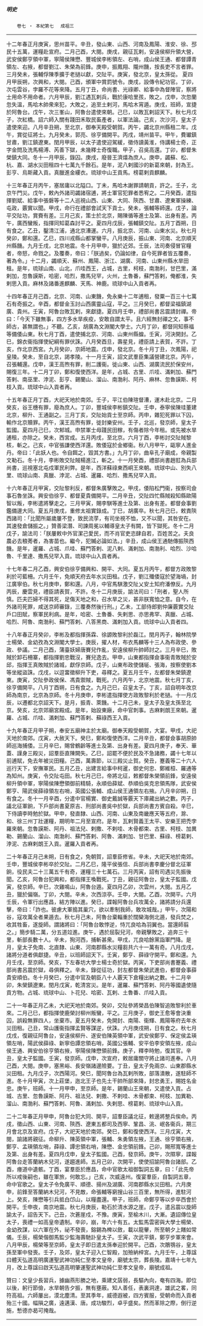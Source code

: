 

##### 明史
　　`卷七 ‧ 本紀第七`　
`成祖三`

* * *

十二年春正月庚寅，思州苗平。辛丑，發山東、山西、河南及鳳陽、淮安、徐、邳民十五萬，運糧赴宣府。二月己酉，大閱。庚戌，親征瓦剌，安遠侯柳升領大營，武安侯鄭亨領中軍，寧陽侯陳懋、豐城侯李彬領左、右哨，成山侯王通、都督譚青領左、右掖，都督劉江、朱榮為前鋒。庚申，振鳳翔、隴州饑，按長吏不言者罪。三月癸未，張輔俘陳季擴于老撾以獻，交阯平。庚寅，發北京，皇太孫從。
夏四月甲辰朔，次興和，大閱。己酉，頒軍中賞罰號令。庚戌，設傳令紀功官。丁卯，次屯雲谷，孛羅不花等來降。五月丁丑，命尚書、光祿卿、給事中為督陣官，察將士用命不用命者。六月甲辰，劉江遇瓦剌兵，戰於康哈里孩，敗之。戊申，次忽蘭忽失溫，馬哈木帥衆來犯，大敗之，追至土剌河，馬哈木宵遁。庚戌，班師，宣捷於阿魯台。戊午，次三峯山，阿魯台遣使來朝。己巳，以敗瓦剌詔天下。秋七月戊子，次紅橋。詔六師入關有踐田禾取民畜產者，以軍法論。己亥，次沙河，皇太子遣使來迎。八月辛丑朔，至北京，御奉天殿受朝賀。丙午，蠲北京州縣租二年。戊午，賞從征將士。九月癸未，郭亮、徐亨備開平。丙戌，靖州苗平。甲午，費瓛鎮甘肅，劉江鎮遼東。閏月甲辰，以太子遣使迎駕緩，徵侍讀黃淮，侍講楊士奇，正字金問及洗馬楊溥、芮善下獄，未幾釋士奇復職。甲子，召吳高還。丁卯，都督朱榮鎮大同。冬十一月甲辰，錄囚。庚戌，廢晉王濟熺為庶人。庚申，蠲蘇、松、杭、嘉、湖水災田租四十七萬九千餘石。是年，泥八剌國沙的新葛來朝，封為王。彭亨、烏斯藏入貢。真臘進金縷衣。琉球中山王貢馬。榜葛剌貢麒麟。

十三年春正月丙午，塞居庸以北隘口。丁未，馬哈木謝罪請朝貢，許之。壬子，北京午門災。戊午，敕內外諸司蠲諸宿逋，將士軍官犯罪者悉宥之。二月癸酉，遣指揮劉斌、給事中張磐等十二人巡視山西、山東、大同、陝西、甘肅、遼東軍操練、屯政，覈實以聞。甲戌，命行在禮部會試天下貢士。癸未，張輔等師還。戊子，論平交阯功，賞賚有差。三月己亥，策士於北京，賜陳循等進士及第、出身有差。丙午，廣西蠻叛，指揮同知葛森討平之。夏四月戊辰，張輔鎮交阯。五月丁酉朔，日有食之。乙丑，鑿清江浦，通北京漕運。六月，振北京、河南、山東水災。秋七月癸卯，鄭和還。乙巳，四川戎縣山都掌蠻平。八月庚辰，振山東、河南、北京順天州縣饑。九月壬戌，北京地震。冬十月甲申，獵於近郊。壬辰，法司奏侵冒官糧者，帝怒，命戮之。及覆奏，帝曰：「朕過矣，仍論如律，自今死罪者皆五覆奏，著為令。」十二月，蠲順天、蘇州、鳳陽、浙江、湖廣、河南、山東州縣水旱田租。是年，琉球山南、山北，爪哇西王，占城，古里，柯枝，南渤利，甘巴里，滿剌加，忽魯謨斯，哈密，哈烈，撒馬兒罕，火州，土魯番，蘇門答剌，俺都淮，失剌思入貢。麻林及諸番進麒麟、天馬、神鹿。琉球中山入貢者再。

十四年春正月己酉，北京、河南、山東饑，免永樂十二年逋租，發粟一百三十七萬石有奇振之。辛酉，都督金玉討山西廣靈山寇，平之。三月癸巳，都督梁福鎮湖廣、貴州。壬寅，阿魯台敗瓦剌，來獻捷。夏四月壬申，禮部尚書呂震請封禪。帝曰：「今天下雖無事，四方多水旱疾疫，安敢自謂太平。且六經無封禪之文，事不師古，甚無謂也。」不聽。乙亥，胡廣為文淵閣大學士。六月丁卯，都督同知蔡福等備倭山東。秋七月丁酉，遣使捕北京、河南、山東州縣蝗。壬寅，河決開封。乙巳，錦衣衞指揮使紀綱有罪伏誅。八月癸酉旦，壽星見，禮臣請上表賀，不許。丁亥，作北京西宮。九月癸卯，京師地震。戊申，發北京。冬十月丁丑，次鳳陽，祀皇陵。癸未，至自北京，謁孝陵。十一月壬寅，詔文武羣臣集議營建北京。丙午，召張輔還。戊申，漢王高煦有罪，削二護衞。徙山東、山西、湖廣流民於保安州，賜復三年。十二月丁卯，鄭和復使西洋。是年，占城、古里、爪哇、滿剌加、蘇門答剌、南巫里、浡泥、彭亨、錫蘭山、溜山、南渤利、阿丹、麻林、忽魯謨斯、柯枝入貢。琉球中山入貢者再。

十五年春正月丁酉，大祀天地於南郊。壬子，平江伯陳瑄督漕，運木赴北京。二月癸亥，谷王橞有罪，廢為庶人。丁卯，豐城侯李彬鎮交阯。壬申，泰寧侯陳珪董建北京，柳升、王通副之。三月丁亥，交阯始貢士至京師。丙申，雜犯死罪以下囚，輸作北京贖罪。丙午，漢王高煦有罪，徙封樂安州。壬子，北巡，發京師，皇太子監國。夏四月己巳，次邾城。申禁軍士毋踐民田稼，有傷者除今年租。或先被水旱逋租，亦除之。癸未，西宮成。五月丙戌，至北京。六月丁酉，李彬討交阯賊黎核，斬之。己亥，中官張謙使西洋還。敗倭寇於金鄉衞。秋八月甲午，甌寧人進金丹。帝曰：「此妖人也。令自餌之，毀其方書。」九月丁卯，曲阜孔子廟成，帝親製文勒石。冬十月，李彬敗交阯賊楊進江，斬之。十一月癸酉，禮部尚書趙羾為兵部尚書，巡視塞北屯戍軍民利弊。是年，西洋蘇祿東西峒王來朝。琉球中山、別失八里、琉球山南、真臘、浡泥、占城、暹羅、哈烈、撒馬兒罕入貢。

十六年春正月甲寅，交阯黎利反，都督朱廣擊敗之。甲戌，倭陷松門衞，按察司僉事石魯坐誅。興安伯徐亨、都督夏貴備開平。二月辛丑，交阯四忙縣賊殺知縣歐陽智以叛，李彬遣將擊走之。三月甲寅，賜李騏等進士及第、出身有差。都督僉事劉鑑備邊大同。夏五月庚戌，重修太祖實錄成。丁巳，胡廣卒。秋七月己巳，敕責陝西諸司：「比聞所屬歲屢不登，致民流莩，有司坐視不恤，又不以聞，其咎安在。其速發倉儲振之。」贊善梁潛、司諫周冕以輔導皇太子有闕，皆下獄死。冬十二月戊子，諭法司：「朕屢敕中外官潔己愛民，而不肖官吏恣肆自若，百姓苦之。夫良農必去稂莠者，為害苗也。繼今，犯贓必論如法。」辛丑，成山侯王通馳傳振陝西饑。是年，暹羅、占城、爪哇、蘇門答剌、泥八剌、滿剌加、南渤利、哈烈、沙哈魯、千里達、撒馬兒罕入貢。琉球中山入貢者再。

十七年春二月乙酉，興安伯徐亨備興和、開平、大同。夏五月丙午，都督方政敗黎利於可藍柵。六月壬午，免順天府去年水災田租。戊子，劉江殲倭寇於望海堝，封江廣寧伯。秋七月庚申，鄭和還。八月，中官馬騏激交阯乂安土知府潘僚反。九月丙辰，慶雲見，禮臣請表賀，不許。冬十二月庚辰，諭法司曰：「刑者，聖人所慎。匹夫匹婦不得其死，足傷天地之和，召水旱之災，甚非朕寬恤之意。自今，在外諸司死罪，咸送京師審錄，三覆奏然後行刑。」乙未，工部侍郎劉仲廉覈實交阯戶口田賦，察軍民利病。是年，哈密、土魯番、失剌思、亦思弗罕、真臘、占城、哈烈、阿魯、南渤利、蘇門答剌、八答黑商、滿剌加入貢。琉球中山入貢者四。

十八年春正月癸卯，李彬及都指揮孫霖、徐謜敗黎利於磊江。閏月丙子，翰林院學士楊榮、金幼孜為文淵閣大學士。庚辰，擢人材，布衣馬麟等十三人為布政使、參政、參議。二月己酉，蒲臺妖婦唐賽兒作亂，安遠侯柳升帥師討之。三月辛巳，敗賊於卸石柵寨，都指揮劉忠戰沒，賽兒逸去。甲申，山東都指揮僉事衞青敗賊於安邱，指揮王真敗賊於諸城，獻俘京師。戊子，山東布政使儲埏、張海，按察使劉本等坐縱盜誅。戊戌，以逗畱徵柳升下吏，尋釋之。夏五月壬午，左都督朱榮鎮遼東。庚寅，交阯參政侯保、馮貴禦賊，戰死。六月丙午，北京地震。秋七月丁亥，徐亨備開平。八月丁酉朔，日有食之。九月己巳，召皇太子。丁亥，詔自明年改京師為南京，北京為京師。冬十月庚申，李彬遣指揮使方政敗黎利於老撾。十一月戊辰，以遷都北京詔天下。是月，振青、萊饑。十二月己未，皇太子及皇太孫至北京。癸亥，北京郊廟宮殿成。是年，始設東廠，命中官刺事。古麻剌朗王來朝。暹羅、占城、爪哇、滿剌加、蘇門答剌、蘇祿西王入貢。

十九年春正月甲子朔，奉安五廟神主於太廟。御奉天殿受朝賀，大宴。甲戌，大祀天地於南郊。戊寅，大赦天下。癸巳，鄭和復使西洋。二月辛丑，都督僉事胡原帥師巡海捕倭。三月辛巳，賜曾鶴齡等進士及第、出身有差。夏四月庚子，奉天、華蓋、謹身三殿災，詔羣臣直陳闕失。乙巳，詔罷不便於民及不急諸務，蠲十七年以前逋賦，免去年被災田糧。己酉，萬壽節，以三殿災止賀。癸丑，蹇義等二十六人巡行天下，安撫軍民。五月乙丑，出建言給事中柯暹，御史何忠、鄭維桓、羅通等為知州。庚寅，令交阯屯田。秋七月己巳，帝將北征，敕都督朱榮領前鋒，安遠侯柳升領中軍，寧陽侯陳懋領御前精騎，永順伯薛斌、恭順伯吳克忠領馬隊，武安侯鄭亨、陽武侯薛祿領左右哨，英國公張輔、成山侯王通領左右掖。八月辛卯朔，日有食之。冬十一月辛酉，分遣中官楊實、御史戴誠等覈天下庫藏出納之數。丙子，議北征軍餉，下戶部尚書夏原吉、刑部尚書吳中於獄，兵部尚書方賓自殺。辛巳，下侍讀李時勉於獄。甲申，發直隸、山西、河南、山東及南畿應天等五府，滁、和、徐三州丁壯運糧，期明年二月至宣府。是年，瓦剌賢義王太平、安樂王把禿孛羅來朝。忽魯謨斯、阿丹、祖法兒、剌撒、不剌哇、木骨都束、古里、柯枝、加異勒、錫蘭山、溜山、南渤利、蘇門答剌、阿魯、滿剌加、甘巴里、蘇祿、榜葛剌、浡泥、古麻剌朗王入貢。暹羅入貢者再。

二十年春正月己未朔，日有食之，免朝賀，詔羣臣修省。辛未，大祀天地於南郊。壬申，豐城侯李彬卒於交阯。二月乙巳，隆平侯張信、兵部尚書李慶分督北征軍餉，役民夫二十三萬五千有奇，運糧三十七萬石。三月丙寅，詔有司遇災先振後聞。乙亥，阿魯台犯興和，都指揮王喚戰死。丁丑，親征阿魯台，皇太子監國。戊寅，發京師。辛巳，次雞鳴山，阿魯台遁。夏四月乙卯，次雲州，大閱。五月乙丑，獵於偏嶺。丁卯，大閱。辛未，次西涼亭。壬申，大閱。乙酉，次開平。六月壬辰，令軍行出應昌，結方陣以進。癸巳，諜報阿魯台兵攻萬全，諸將請分兵還擊，帝曰：「詐也。彼慮大軍搗其巢穴，欲以牽制我師，敢攻城哉。」甲午，次陽和谷，寇攻萬全者果遁去。秋七月己未，阿魯台棄輜重於闊欒海側北遁，發兵焚之，收其牲畜，遂旋師。謂諸將曰：「阿魯台敢悖逆，恃兀良哈為羽翼也。當還師翦之。」簡步騎二萬，分五道竝進。庚午，遇於屈裂兒河，帝親擊敗之，追奔三十里，斬部長數十人。辛未，狥河西，捕斬甚衆。甲戌，兀良哈餘黨詣軍門降。是月，皇太子免南、北直隸、山東、河南郡縣水災糧芻共六十一萬有奇。八月戊戌，諸將分道者俱獻捷。辛丑，以班師詔天下。壬寅，鄭亨、薛祿守開平。鄭和還。九月壬戌，至京師。癸亥，下左春坊大學士楊士奇於獄。丙寅，下吏部尚書蹇義、禮部尚書呂震於獄，尋俱釋之。辛未，錄從征功，封左都督朱榮武進伯，都督僉事薛貴安順伯。冬十月癸巳，分遣中官及朝臣八十人覈天下倉糧出納之數。十二月辛卯，朱榮鎮遼東。閏月戊寅，乾清宮災。是年，暹羅、蘇門答剌、阿丹等國遺使隨貢方物。占城、琉球中山、卜花兒、哈密、瓦剌、土魯番、爪哇入貢。

二十一年春正月乙未，大祀天地於南郊。癸卯，交阯參將榮昌伯陳智追敗黎利於車來。二月己巳，都指揮使鹿榮討柳州叛蠻，平之。三月庚子，御史王愈等會決重囚，誤殺無罪四人，坐棄市。夏五月癸未，免開封、南陽、衞輝、鳳陽等府去年水災田租。己丑，常山護衞指揮孟賢等謀逆，伏誅。六月庚戌朔，日有食之。秋七月戊戌，復親征阿魯台，安遠侯柳升、遂安伯陳英領中軍，武安侯鄭亨、保定侯孟瑛領左哨，陽武侯薛祿、新寧伯譚忠領右哨，英國公張輔、安平伯李安領左掖，成山侯王通、興安伯徐亨領右掖，寧陽侯陳懋領前鋒。庚子，釋李時勉，復其官。辛丑，皇太子監國。壬寅，發京師。戊申，次宣府，敕居庸關守將止諸司進奉。八月己酉，大閱。庚申，塞黑峪、長安嶺諸邊險要。丁丑，皇太子免兩京、山東郡縣水災田租。九月戊子，次西陽河。癸巳，聞阿魯台為瓦剌所敗，部落潰散，遂駐師不進。冬十月甲寅，次上莊堡，迤北王子也先土干帥所部來降，封忠勇王，賜姓名金忠。庚午，班師。十一月甲申，至京師。是年，錫蘭山王來朝，又遣使入貢。占城、古里、忽魯謨斯、阿丹、祖法兒、剌撒、不剌哇、木骨都束、柯枝、加異勒、溜山、南渤利、蘇門答剌、阿魯、滿剌加、失剌思、榜葛剌、琉球中山入貢。

二十二年春正月甲申，阿魯台犯大同、開平，詔羣臣議北征，敕邊將整兵俟命。丙戌，徵山西、山東、河南、陝西、遼東五都司及西寧、鞏昌、洮、岷各衞兵，期三月會北京及宣府。戊子，大祀天地於南郊。癸巳，鄭和復使西洋。三月戊寅，大閱，諭諸將親征。命柳升、陳英領中軍，張輔、朱勇領左掖，王通、徐亨領右掖，鄭亨、孟瑛領左哨，薛祿、譚忠領右哨，陳懋、金忠領前鋒。己卯，賜邢寬等進士及第、出身有差。夏四月戊申，皇太子監國。己酉，發京師。庚午，次隰寧，諜報阿魯台走答蘭納木兒河，遂趨進師。五月己卯，次開平，使使招諭阿魯台諸部。乙酉，瘞道中遺骸。丁酉，宴羣臣於應昌，命中官歌太祖御製詞五章，曰：「此先帝所以戒後嗣也，雖在軍旅，何敢忘。」己亥，次威遠州。復宴羣臣，自製詞五章，命中官歌之。皇太子令免廣平、順德、揚州及湖廣、河南郡縣水災田租。六月庚申，前鋒至答蘭納木兒河，不見敵，命張輔等窮搜山谷三百里，無所得，進駐河上。癸亥，陳懋等引兵抵白邙山，以糧盡還。甲子，班師，命鄭亨等以步卒西會於開平。壬申夜，南京地震。秋七月庚辰，勒石於清水源之崖。戊子，遣呂震以旋師諭太子，詔告天下。己丑，次蒼崖戍，不豫。庚寅，至榆木川，大漸。遺詔傳位皇太子，喪禮一如高皇帝遺制。辛卯，崩，年六十有五。太監馬雲密與大學士楊榮、金幼孜謀，以六軍在外，祕不發喪，鎔錫為椑以斂，載以龍轝，所至朝夕上饍如常儀。壬辰，楊榮偕御馬監少監海壽馳訃皇太子。壬寅，次武平鎮，鄭亨步軍來會。八月甲辰，楊榮等至京師，皇太子即日遣太孫奉迎於開平。己酉，次鵰鶚谷，皇太孫至軍中發喪。壬子，及郊，皇太子迎入仁智殿，加殮納梓宮。九月壬午，上尊諡曰體天弘道高明廣運聖武神功純仁至孝文皇帝，廟號太宗，葬長陵。嘉靖十七年九月，改上尊諡曰啟天弘道高明肇運聖武神功純仁至孝文皇帝，廟號成祖。

贊曰：文皇少長習兵，據幽燕形勝之地，乘建文孱弱，長驅內向，奄有四海。即位以後，躬行節儉，水旱朝告夕振，無有壅蔽。知人善任，表裏洞達，雄武之畧，同符高祖。六師屢出，漠北塵清。至其季年，威德遐被，四方賓服，受朝命而入貢者殆三十國。幅隕之廣，遠邁漢、唐。成功駿烈，卓乎盛矣。然而革除之際，倒行逆施，慙德亦曷可掩哉。

* * *

